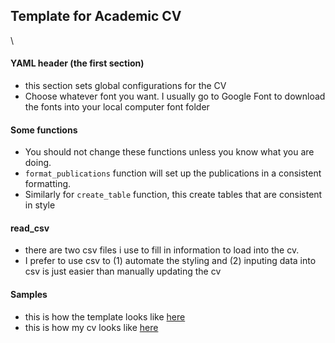 ## Template for Academic CV 

\

#### YAML header (the first section)
- this section sets global configurations for the CV
- Choose whatever font you want. I usually go to Google Font to download the fonts into your local computer font folder

#### Some functions
- You should not change these functions unless you know what you are doing. 
- `format_publications` function will set up the publications in a consistent formatting.
- Similarly for `create_table` function, this create tables that are consistent in style 

#### read_csv 
- there are two csv files i use to fill in information to load into the cv.
- I prefer to use csv to (1) automate the styling and (2) inputing data into csv is just easier than manually updating the cv

#### Samples

- this is how the template looks like [here](acad_cv_template.pdf)
- this is how my cv looks like [here](cv_2025.pdf)
